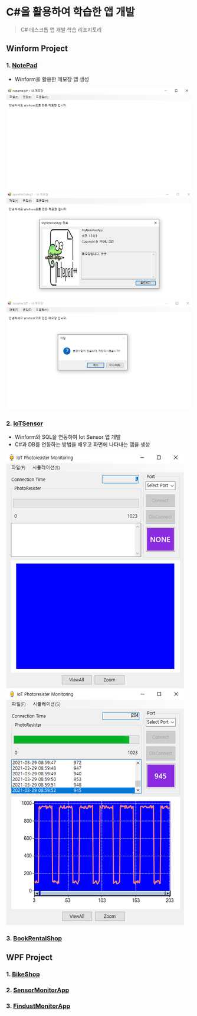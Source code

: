 # C#을 활용하여 학습한 앱 개발
> C# 데스크톱 앱 개발 학습 리포지토리

## Winform Project
### 1. [NotePad](https://github.com/junseongwoo/StudyDesktopApp/tree/main/WinformApp/WinExecutiveBank/MyNotePadApp)

- Winform을 활용한 메모장 앱 생성

![결과1](https://github.com/junseongwoo/StudyDesktopApp/blob/main/ResultImg/WinNotePad.png?raw=true "NotePad")
![결과2](https://github.com/junseongwoo/StudyDesktopApp/blob/main/ResultImg/WinNotePad2.png?raw=true "NotePad")
![결과3](https://github.com/junseongwoo/StudyDesktopApp/blob/main/ResultImg/WinNotePad3.png?raw=true "NotePad")

### 2. [IoTSensor](https://github.com/junseongwoo/StudyDesktopApp/tree/main/WinformApp/WinFormAdvancedBank/IoTSensorMonApp)

- Winform와 SQL을 연동하여 Iot Sensor 앱 개발
- C#과 DB를 연동하는 방법을 배우고 화면에 나타내는 앱을 생성

![결과1](https://github.com/junseongwoo/StudyDesktopApp/blob/main/ResultImg/WinIot.png?raw=true "Sensor Monitor")
![결과2](https://github.com/junseongwoo/StudyDesktopApp/blob/main/ResultImg/WinIot2.png?raw=true "Sensor Monitor")

### 3. [BookRentalShop](https://github.com/junseongwoo/StudyDesktopApp/tree/main/WinformApp/WinFormAdvancedBank/BookRentalShopApp)

## WPF Project
### 1. [BikeShop](https://github.com/junseongwoo/StudyDesktopApp/tree/main/WPFApp/WpfAdvBank/WpfPracticeApp)
### 2. [SensorMonitorApp](https://github.com/junseongwoo/StudyDesktopApp/tree/main/WPFApp/WpfAdvBank/PhotoSensorMonApp)
### 3. [FindustMonitorApp](https://github.com/junseongwoo/StudyDesktopApp/tree/main/WPFApp/WpfAdvBank/FineDustMonApp)



